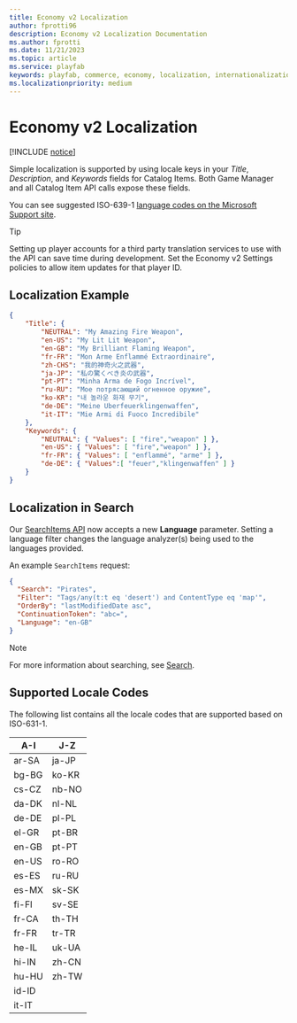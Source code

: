 ```yaml
---
title: Economy v2 Localization
author: fprotti96
description: Economy v2 Localization Documentation
ms.author: fprotti
ms.date: 11/21/2023
ms.topic: article
ms.service: playfab
keywords: playfab, commerce, economy, localization, internationalization, i8n
ms.localizationpriority: medium
---
```


# Economy v2 Localization

[!INCLUDE [notice](../../../includes/_economy-release.md)]

Simple localization is supported by using locale keys in your _Title_, _Description_, and _Keywords_ fields for Catalog Items. Both Game Manager and all Catalog Item API calls expose these fields.

You can see suggested ISO-639-1 [language codes on the Microsoft Support site](https://support.microsoft.com/topic/country-region-and-language-codes-add36afe-804a-44f1-ae68-cfb9c9b72f8b).

> [!TIP]
> Setting up player accounts for a third party translation services to use with the API can save time during development. Set the Economy v2 Settings policies to allow item updates for that player ID.

## Localization Example

```json
{
    "Title": {
        "NEUTRAL": "My Amazing Fire Weapon",
        "en-US": "My Lit Lit Weapon",
        "en-GB": "My Brilliant Flaming Weapon",
        "fr-FR": "Mon Arme Enflammé Extraordinaire",
        "zh-CHS": "我的神奇火之武器",
        "ja-JP": "私の驚くべき炎の武器",
        "pt-PT": "Minha Arma de Fogo Incrível",
        "ru-RU": "Мое потрясающий огненное оружие",
        "ko-KR": "내 놀라운 화재 무기",
        "de-DE": "Meine Uberfeuerklingenwaffen",
        "it-IT": "Mie Armi di Fuoco Incredibile"
    },
    "Keywords": {
        "NEUTRAL": { "Values": [ "fire","weapon" ] },
        "en-US": { "Values": [ "fire","weapon" ] },
        "fr-FR": { "Values": [ "enflammé", "arme" ] },
        "de-DE": { "Values":[ "feuer","klingenwaffen" ] }
    }
}
```

## Localization in Search

Our [SearchItems API](/rest/api/playfab/economy/catalog/search-items) now accepts a new **Language** parameter. Setting a language filter changes the language analyzer(s) being used to the languages provided.

An example `SearchItems` request:

```json
{
  "Search": "Pirates",
  "Filter": "Tags/any(t:t eq 'desert') and ContentType eq 'map'",
  "OrderBy": "lastModifiedDate asc",
  "ContinuationToken": "abc=",
  "Language": "en-GB"
} 
```

> [!NOTE]
> For more information about searching, see [Search](../catalog/search.md).

## Supported Locale Codes

The following list contains all the locale codes that are supported based on ISO-631-1.

|  A-I  |  J-Z  |
| ----- | ----- |
| ar-SA | ja-JP |
| bg-BG | ko-KR |
| cs-CZ | nb-NO |
| da-DK | nl-NL |
| de-DE | pl-PL |
| el-GR | pt-BR |
| en-GB | pt-PT |
| en-US | ro-RO |
| es-ES | ru-RU |
| es-MX | sk-SK |
| fi-FI | sv-SE |
| fr-CA | th-TH |
| fr-FR | tr-TR |
| he-IL | uk-UA |
| hi-IN | zh-CN |
| hu-HU | zh-TW |
| id-ID |       |     
| it-IT |       |
